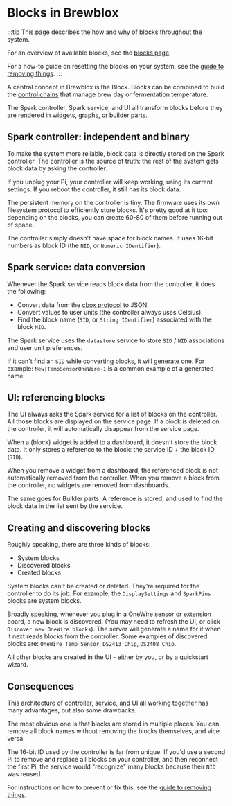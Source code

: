 # Blocks in Brewblox

:::tip
This page describes the how and why of blocks throughout the system.

For an overview of available blocks, see the [blocks page](./all_blocks.md).

For a how-to guide on resetting the blocks on your system, see the [guide to removing things](./removing_things.md).
:::

A central concept in Brewblox is the Block. Blocks can be combined to build the [control chains](./control_chains.md) that manage brew day or fermentation temperature.

The Spark controller, Spark service, and UI all transform blocks before they are rendered in widgets, graphs, or builder parts.

## Spark controller: independent and binary

To make the system more reliable, block data is directly stored on the Spark controller. The controller is the source of truth: the rest of the system gets block data by asking the controller.

If you unplug your Pi, your controller will keep working, using its current settings. If you reboot the controller, it still has its block data.

The persistent memory on the controller is tiny. The firmware uses its own filesystem protocol to efficiently store blocks. It's pretty good at it too: depending on the blocks, you can create 60-80 of them before running out of space.

The controller simply doesn't have space for block names. It uses 16-bit numbers as block ID (the `NID`, or `Numeric IDentifier`).

## Spark service: data conversion

Whenever the Spark service reads block data from the controller, it does the following:

- Convert data from the [cbox protocol](../dev/reference/cbox.md) to JSON.
- Convert values to user units (the controller always uses Celsius).
- Find the block name (`SID`, or `String IDentifier`) associated with the block `NID`.

The Spark service uses the `datastore` service to store `SID` / `NID` associations and user unit preferences.

If it can't find an `SID` while converting blocks, it will generate one. For example: `New|TempSensorOneWire-1` is a common example of a generated name.

## UI: referencing blocks

The UI always asks the Spark service for a list of blocks on the controller.
All those blocks are displayed on the service page. If a block is deleted on the controller, it will automatically disappear from the service page.

When a (block) widget is added to a dashboard, it doesn't store the block data. It only stores a reference to the block: the service ID + the block ID (`SID`).

When you remove a widget from a dashboard, the referenced block is not automatically removed from the controller. When you remove a block from the controller, no widgets are removed from dashboards.

The same goes for Builder parts. A reference is stored, and used to find the block data in the list sent by the service.

## Creating and discovering blocks

Roughly speaking, there are three kinds of blocks:

- System blocks
- Discovered blocks
- Created blocks

System blocks can't be created or deleted. They're required for the controller to do its job. For example, the `DisplaySettings` and `SparkPins` blocks are system blocks.

Broadly speaking, whenever you plug in a OneWire sensor or extension board, a new block is discovered. (You may need to refresh the UI, or click `Discover new OneWire blocks`).
The server will generate a name for it when it next reads blocks from the controller. Some examples of discovered blocks are: `OneWire Temp Sensor`, `DS2413 Chip`, `DS2408 Chip`.

All other blocks are created in the UI - either by you, or by a quickstart wizard.

## Consequences

This architecture of controller, service, and UI all working together has many advantages, but also some drawbacks.

The most obvious one is that blocks are stored in multiple places. You can remove all block names without removing the blocks themselves, and vice versa.

The 16-bit ID used by the controller is far from unique. If you'd use a second Pi to remove and replace all blocks on your controller, and then reconnect the first Pi, the service would "recognize" many blocks because their `NID` was reused.

For instructions on how to prevent or fix this, see the [guide to removing things](./removing_things.md).
